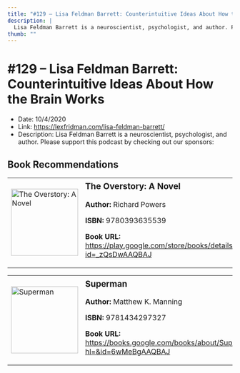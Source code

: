 ```yaml
---
title: "#129 – Lisa Feldman Barrett: Counterintuitive Ideas About How the Brain Works"
description: |
  Lisa Feldman Barrett is a neuroscientist, psychologist, and author. Please support this podcast by checking out our sponsors:"
thumb: ""
---
```


# #129 – Lisa Feldman Barrett: Counterintuitive Ideas About How the Brain Works

  - Date: 10/4/2020
  - Link: https://lexfridman.com/lisa-feldman-barrett/
  - Description: Lisa Feldman Barrett is a neuroscientist, psychologist, and author. Please support this podcast by checking out our sponsors:

## Book Recommendations

<table style="border: none;"><tr style="border: none;"><td style="border: none;"><img src="http://books.google.com/books/content?id=_zQsDwAAQBAJ&printsec=frontcover&img=1&zoom=1&edge=curl&source=gbs_api" alt="The Overstory: A Novel" width="150" style="vertical-align: top;"></td><td style="border: none; vertical-align: top;"><h3 style='margin-top: 5'>The Overstory: A Novel</h3><p><strong>Author:</strong> Richard Powers</p><p><strong>ISBN:</strong> 9780393635539</p><p><strong>Book URL:</strong> <a href="https://play.google.com/store/books/details?id=_zQsDwAAQBAJ">https://play.google.com/store/books/details?id=_zQsDwAAQBAJ</a></p></td></tr></table>
<table style="border: none;"><tr style="border: none;"><td style="border: none;"><img src="http://books.google.com/books/content?id=6wMeBgAAQBAJ&printsec=frontcover&img=1&zoom=1&edge=curl&source=gbs_api" alt="Superman" width="150" style="vertical-align: top;"></td><td style="border: none; vertical-align: top;"><h3 style='margin-top: 5'>Superman</h3><p><strong>Author:</strong> Matthew K. Manning</p><p><strong>ISBN:</strong> 9781434297327</p><p><strong>Book URL:</strong> <a href="https://books.google.com/books/about/Superman.html?hl=&id=6wMeBgAAQBAJ">https://books.google.com/books/about/Superman.html?hl=&id=6wMeBgAAQBAJ</a></p></td></tr></table>
